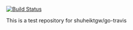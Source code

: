 [![Build Status](https://travis-ci.org/shuheiktgwtest/go-travis-test.svg?branch=master)](https://travis-ci.org/shuheiktgwtest/go-travis-test)

This is a test repository for shuheiktgw/go-travis